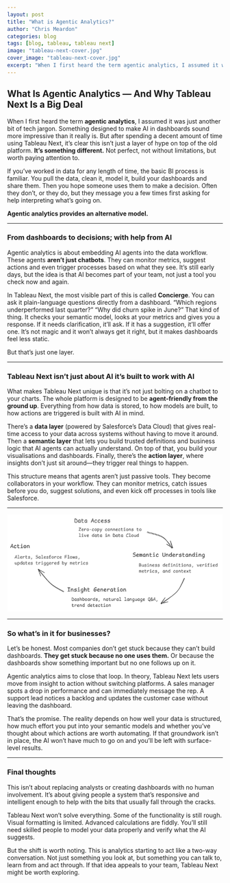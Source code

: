 ```yaml
---
layout: post
title: "What is Agentic Analytics?"
author: "Chris Meardon"
categories: blog
tags: [blog, tableau, tableau next]
image: "tableau-next-cover.jpg"
cover_image: "tableau-next-cover.jpg"
excerpt: "When I first heard the term agentic analytics, I assumed it was just another bit of tech jargon. Something designed to make AI in dashboards sound more impressive than it really is. But after spending a decent amount of time using Tableau Next, it’s clear this isn’t just a layer of hype on top of the old platform"
---
```


## **What Is Agentic Analytics — And Why Tableau Next Is a Big Deal**

When I first heard the term **agentic analytics**, I assumed it was just another bit of tech jargon. Something designed to make AI in dashboards sound more impressive than it really is. But after spending a decent amount of time using Tableau Next, it’s clear this isn’t just a layer of hype on top of the old platform. **It’s something different.** Not perfect, not without limitations, but worth paying attention to.

If you’ve worked in data for any length of time, the basic BI process is familiar. You pull the data, clean it, model it, build your dashboards and share them. Then you hope someone uses them to make a decision. Often they don’t, or they do, but they message you a few times first asking for help interpreting what’s going on.

**Agentic analytics provides an alternative model.**

---

### From dashboards to decisions; with help from AI

Agentic analytics is about embedding AI agents into the data workflow. These agents **aren’t just chatbots**. They can monitor metrics, suggest actions and even trigger processes based on what they see. It’s still early days, but the idea is that AI becomes part of your team, not just a tool you check now and again.

In Tableau Next, the most visible part of this is called **Concierge**. You can ask it plain-language questions directly from a dashboard. “Which regions underperformed last quarter?” “Why did churn spike in June?” That kind of thing. It checks your semantic model, looks at your metrics and gives you a response. If it needs clarification, it’ll ask. If it has a suggestion, it’ll offer one. It’s not magic and it won’t always get it right, but it makes dashboards feel less static.

But that’s just one layer.

---

### Tableau Next isn’t just about AI it’s built to work with AI

What makes Tableau Next unique is that it’s not just bolting on a chatbot to your charts. The whole platform is designed to be **agent-friendly from the ground up**. Everything from how data is stored, to how models are built, to how actions are triggered is built with AI in mind.

There’s a **data layer** (powered by Salesforce’s Data Cloud) that gives real-time access to your data across systems without having to move it around. Then a **semantic layer** that lets you build trusted definitions and business logic that AI agents can actually understand. On top of that, you build your visualisations and dashboards. Finally, there’s the **action layer**, where insights don’t just sit around—they trigger real things to happen.

This structure means that agents aren’t just passive tools. They become collaborators in your workflow. They can monitor metrics, catch issues before you do, suggest solutions, and even kick off processes in tools like Salesforce.

---

![diagram](/assets/img/tableau-next/data-semantic-insight-action.png)

---

### So what’s in it for businesses?

Let’s be honest. Most companies don’t get stuck because they can’t build dashboards. **They get stuck because no one uses them.** Or because the dashboards show something important but no one follows up on it.

Agentic analytics aims to close that loop. In theory, Tableau Next lets users move from insight to action without switching platforms. A sales manager spots a drop in performance and can immediately message the rep. A support lead notices a backlog and updates the customer case without leaving the dashboard.

That’s the promise. The reality depends on how well your data is structured, how much effort you put into your semantic models and whether you’ve thought about which actions are worth automating. If that groundwork isn’t in place, the AI won’t have much to go on and you’ll be left with surface-level results.

---

### Final thoughts

This isn’t about replacing analysts or creating dashboards with no human involvement. It’s about giving people a system that’s responsive and intelligent enough to help with the bits that usually fall through the cracks.

Tableau Next won’t solve everything. Some of the functionality is still rough. Visual formatting is limited. Advanced calculations are fiddly. You’ll still need skilled people to model your data properly and verify what the AI suggests.

But the shift is worth noting. This is analytics starting to act like a two-way conversation. Not just something you look at, but something you can talk to, learn from and act through. If that idea appeals to your team, Tableau Next might be worth exploring.
